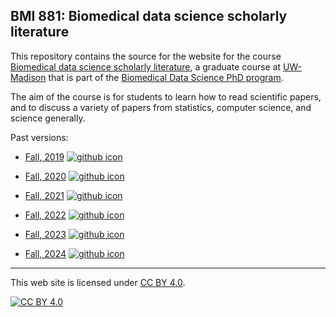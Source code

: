 ## BMI 881: Biomedical data science scholarly literature

This repository contains the source for the website for the course
[Biomedical data science scholarly
literature](https://kbroman.org/BMI881), a graduate course at
[UW-Madison](https://wisc.edu) that is part of the
[Biomedical Data Science PhD program](https://biostat.wiscweb.wisc.edu/education/current-students/phd-bds/).

The aim of the course is for students to learn how to read scientific
papers, and to discuss a variety of papers from statistics,
computer science, and science generally.

Past versions:

- [Fall, 2019](https://kbroman.org/BMI881_fall2019/)
  [![github icon](https://kbroman.org/icons16/github-icon.png)](https://github.com/kbroman/BMI881_fall2019/)

- [Fall, 2020](https://kbroman.org/BMI881_fall2020/)
  [![github icon](https://kbroman.org/icons16/github-icon.png)](https://github.com/kbroman/BMI881_fall2020/)

- [Fall, 2021](https://kbroman.org/BMI881_fall2021/)
  [![github icon](https://kbroman.org/icons16/github-icon.png)](https://github.com/kbroman/BMI881_fall2021/)

- [Fall, 2022](https://kbroman.org/BMI881_fall2022/)
  [![github icon](https://kbroman.org/icons16/github-icon.png)](https://github.com/kbroman/BMI881_fall2022/)

- [Fall, 2023](https://kbroman.org/BMI881_fall2023/)
  [![github icon](https://kbroman.org/icons16/github-icon.png)](https://github.com/kbroman/BMI881_fall2023/)

- [Fall, 2024](https://kbroman.org/BMI881_fall2024/)
  [![github icon](https://kbroman.org/icons16/github-icon.png)](https://github.com/kbroman/BMI881_fall2024/)

---

This web site is licensed under
[CC BY 4.0](https://creativecommons.org/licenses/by/4.0/).

[![CC BY 4.0](https://licensebuttons.net/l/by/4.0/88x31.png)](https://creativecommons.org/licenses/by/4.0/)
